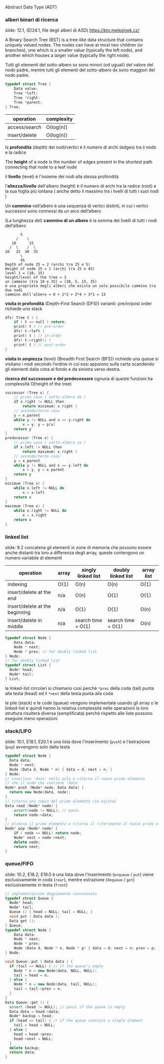 Abstract Data Type (ADT)

### alberi binari di ricerca
slide: 12.1, (E)24.1, file degli alberi di ASD)
https://btv.melezinek.cz/

A Binary Search Tree (BST) is a tree-like data structure that contains uniquely valued nodes. The nodes can have at most two children (or branches), one which is a smaller value (typically the left node), and another which houses a larger value (typically the right node).

Tutti gli elementi del sotto-albero sx sono minori (od uguali) del valore del nodo padre, mentre tutti gli elementi del sotto-albero dx sono maggiori del nodo padre.

```c
typedef struct Tree {
    Data value;
    Tree *left;
    Tree *right;
    Tree *parent;
} Tree;
```

|operation|complexity|
|-|-|
|access/search|O(log(n))|
|insert/delete|O(log(n))|

la **profondità** (depth) dei nodi/vertici è il numero di archi (edges) tra il nodo e la radice

The **height** of a node is the number of edges present in the shortest path connecting that node to a leaf node

il **livello** (level) è l'insieme dei nodi alla stessa profondità

l'**altezza/livello** dell'albero (height) è il numero di archi tra la radice (root) e la sua foglia più lontana ( anche detto il massimo tra i livelli di tutti i suoi nodi )

Un **cammino** nell’albero è una sequenza di vertici distinti, in cui i vertici successivi sono connessi da un arco dell’albero

(La lunghezza del) **cammino di un albero** è la somma dei livelli di tutti i nodi dell’albero

```
       5
     /    \
   10      15
  /  \    /  \
20   25  30  35
       \
       45
Depth of node 25 = 2 (archi tra 25 e 5)
Height of node 25 = 1 (archi tra 25 e 45)
level 1 = (10, 15)
height/level of the tree = 3
un cammino (tra 10 e 35) = (10, 5, 15, 35)
è una proprietà degli alberi che esista un solo possibile cammino tra due nodi
cammino dell'albero = 0 + 1*2 + 2*4 + 3*1 = 13
```

**visita in profondità** (Depth-First Search (DFS))
varianti: pre/in/post order
richiede uno stack
```cpp
dfs( Tree t ) {
    if ( t == null ) return;
	print( t ) // pre-order
	dfs( t->left )
	print( t ) // in-order
	dfs( t->right() )
	print( t ) // post-order
}
```

**visita in ampiezza** (level) (Breadth First Search (BFS))
richiede una queue
si visitano i nodi secondo l’ordine in cui essi appaiono sulla carta scandendo gli elementi dalla cima al fondo e da sinistra verso destra.

**ricerca del successore e del predecessore**
ognuna di queste funzioni ha complessità O(height of the tree)
```c
successor (Tree x) {
    // primo caso ( sotto-albero dx )
    if x.right != NULL then
        return minimum( x.right )
    // secondo/terzo caso
    y = x.parent
    while y != NULL and x == y.right do
        x = y, y = p[x]
    return y
}
predecessor (Tree x) {
    // primo caso ( sotto-albero sx )
    if x.left != NULL then
        return maximum( x.right )
    // secondo/terzo caso
    y = x.parent
    while y != NULL and x == y.left do
        x = y, y = x.parent
    return y
}
minimum (Tree x) {
    while x.left != NULL do
        x = x.left
    return x
}
maximum (Tree x) {
    while x.right != NULL do
        x = x.right
    return x
}
```

### linked list
slide: 9.2
concatena gli elementi in zone di memoria che possono essere anche distanti tra loro
a differenza degli array, queste contengono un numero variabile di elementi

|operation|array|singly linked list|doubly linked list|array list|
|-|-|-|-|-|
|indexing|O(1)|O(n)|O(n)|O(1)|
|insert/delete at the end|n/a|O(n)|O(1)|O(1)|
|insert/delete at the beginning|n/a|O(1)|O(1)|O(n)|
|insert/delete in middle|n/a|search time + O(1)|search time + O(1)|O(n)|

```c
typedef struct Node {
	Data data;
	Node * next;
	Node * prev; // for doubly linked list
} Node;
// for doubly linked list
typedef struct List {
  Node* head;
  Node* tail;
} List;
```

le linked-list circolari si chiamano cosi perchè `*prec` della coda (tail) punta alla testa (head) ed il `*next` della testa punta alla coda

le pile (stack) e le code (queue) vengono implementate usando gli array o le linked-list e quindi hanno la relativa complessità nelle operazioni
la loro struttura risulterà diversa (semplificata) perchè rispetto alle liste possono eseguire meno operazioni

### stack/LIFO
slide: 10.1, E18.1, E20.1
è una lista dove l'inserimento (`push`) e l'estrazione (`pop`) avvengono solo dalla testa

```cpp
typedef struct Node {
  Data data;
  Node * next;
  Node (Data d, Node * n) { data = d, next = n; }
} Node;
// inserisce 'data' nella pila e ritorna il nuovo primo elemento
// che il nodo che contiene 'data'
Node* push (Node* node, Data data) {
  return new Node(data, node);
}
// ritorna una copia del primo elemento (se esiste)
Data read (Node* node) {
	assert(node != NULL); // panic
	return node->data;
}
// elimina il primo elemento e ritorna il riferimento al nuovo primo elemento
Node* pop (Node* node) {
	if ( node == NULL) return node;
	Node* next = node->next;
	delete node;
	return next;
}
```

### queue/FIFO
slide: 10.2, E18.2, E19.0
è una lista dove l'inserimento (`enqueue` / `put`) viene esclusivamente in coda (`rear`), mentre estrazione (`dequeue` / `get`) esclusivamente in testa (`front`)

```cpp
// implementazione doppiamente concatenata
typedef struct Queue {
  Node* head;
  Node* tail;
  Queue () { head = NULL; tail = NULL; }
  void put ( Data data );
  Data get ();
} Queue;
typedef struct Node {
    Data data;
    Node * next;
    Node * prev;
    Node (Data d, Node * n, Node * p) { data = d; next = n; prev = p; }
} Node;

void Queue::put ( Data data ) {
  if (tail == NULL) { // if the queue's empty
    Node * n = new Node(data, NULL, NULL);
    tail = head = n;
  } else {
    Node * n = new Node(data, tail, NULL);
    tail = tail->prev = n;
  }
}
Data Queue::get () {
  assert (head != NULL); // panic if the queue is empty
  Data data = head->data;
  Node* backup = head;
  if (head == tail) { // if the queue contains a single element
    tail = head = NULL;
  } else {
    head = head->prev;
    head->next = NULL;
  }
  delete backup;
  return data;
}
```
